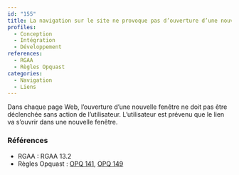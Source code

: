 ```yaml
---
id: "155"
title: La navigation sur le site ne provoque pas d’ouverture d’une nouvelle fenêtre sans action de l’utilisateur et sans que celui-ci ne soit averti préalablement.
profiles:
  - Conception
  - Intégration
  - Développement
references:
  - RGAA
  - Règles Opquast
categories:
  - Navigation
  - Liens
---
```


Dans chaque page Web, l’ouverture d’une nouvelle fenêtre ne doit pas être déclenchée sans action de l’utilisateur. L’utilisateur est prévenu que le lien va s’ouvrir dans une nouvelle fenêtre.


### Références

*   RGAA : RGAA 13.2
*   Règles Opquast : [OPQ 141](https://checklists.opquast.com/fr/assurance-qualite-web/lutilisateur-est-averti-des-ouvertures-de-nouvelles-fenetres), [OPQ 149](https://checklists.opquast.com/fr/assurance-qualite-web/la-navigation-sur-le-site-ne-provoque-pas-louverture-de-popups)
